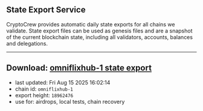 ## State Export Service
CryptoCrew provides automatic daily state exports for all chains we validate. State export files can be used as genesis files and are a snapshot of the current blockchain state, including all validators, accounts, balances and delegations.

---
**Download: [omniflixhub-1 state export](https://dl-eu2.ccvalidators.com/SERVICE/omniflixhub/omniflixhub-1_export_18962476.json)**
---

- last updated: Fri Aug 15 2025 16:02:14
- chain id: `omniflixhub-1`
- export height: `18962476`
- use for: airdrops, local tests, chain recovery
